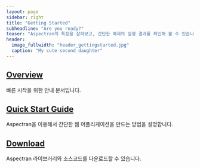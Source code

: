 ```yaml
---
layout: page
sidebar: right
title: "Getting Started"
subheadline: "Are you ready?"
teaser: "Aspectran의 특징을 살펴보고, 간단한 예제의 실행 결과를 확인해 볼 수 있습니다."
header:
  image_fullwidth: "header_gettingstarted.jpg"
  caption: "My cute second daughter"
---
```


## [Overview][1]
빠른 시작을 위한 안내 문서입니다.

## [Quick Start Guide][2]
Aspectran을 이용해서 간단한 웹 어플리케이션을 만드는 방법을 설명합니다.

## [Download][3]
Aspectran 라이브러리와 소스코드를 다운로드할 수 있습니다.

[1]: /getting-started/overview/
[2]: /getting-started/quickstart/
[3]: /download/

